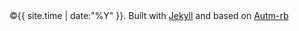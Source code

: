 <footer>
  <div class="left">  
    &copy;{{ site.time | date:"%Y" }}.
    Built with <a href="http://jekyllrb.com/">Jekyll</a> and based on
    <a href="https://github.com/railsr/autm-rb">Autm-rb</a>
  </div>
</footer>
